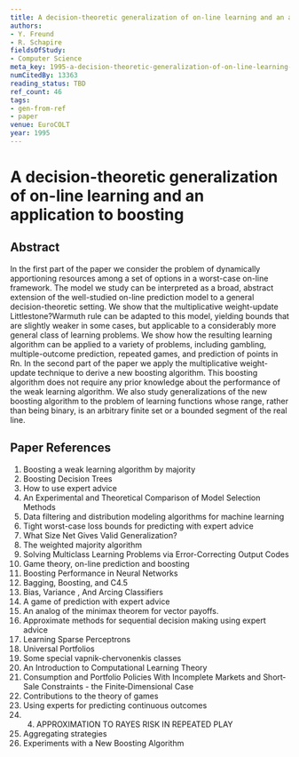 ```yaml
---
title: A decision-theoretic generalization of on-line learning and an application to boosting
authors:
- Y. Freund
- R. Schapire
fieldsOfStudy:
- Computer Science
meta_key: 1995-a-decision-theoretic-generalization-of-on-line-learning-and-an-application-to-boosting
numCitedBy: 13363
reading_status: TBD
ref_count: 46
tags:
- gen-from-ref
- paper
venue: EuroCOLT
year: 1995
---
```


# A decision-theoretic generalization of on-line learning and an application to boosting

## Abstract

In the first part of the paper we consider the problem of dynamically apportioning resources among a set of options in a worst-case on-line framework. The model we study can be interpreted as a broad, abstract extension of the well-studied on-line prediction model to a general decision-theoretic setting. We show that the multiplicative weight-update Littlestone?Warmuth rule can be adapted to this model, yielding bounds that are slightly weaker in some cases, but applicable to a considerably more general class of learning problems. We show how the resulting learning algorithm can be applied to a variety of problems, including gambling, multiple-outcome prediction, repeated games, and prediction of points in Rn. In the second part of the paper we apply the multiplicative weight-update technique to derive a new boosting algorithm. This boosting algorithm does not require any prior knowledge about the performance of the weak learning algorithm. We also study generalizations of the new boosting algorithm to the problem of learning functions whose range, rather than being binary, is an arbitrary finite set or a bounded segment of the real line.

## Paper References

1. Boosting a weak learning algorithm by majority
2. Boosting Decision Trees
3. How to use expert advice
4. An Experimental and Theoretical Comparison of Model Selection Methods
5. Data filtering and distribution modeling algorithms for machine learning
6. Tight worst-case loss bounds for predicting with expert advice
7. What Size Net Gives Valid Generalization?
8. The weighted majority algorithm
9. Solving Multiclass Learning Problems via Error-Correcting Output Codes
10. Game theory, on-line prediction and boosting
11. Boosting Performance in Neural Networks
12. Bagging, Boosting, and C4.5
13. Bias, Variance , And Arcing Classifiers
14. A game of prediction with expert advice
15. An analog of the minimax theorem for vector payoffs.
16. Approximate methods for sequential decision making using expert advice
17. Learning Sparse Perceptrons
18. Universal Portfolios
19. Some special vapnik-chervonenkis classes
20. An Introduction to Computational Learning Theory
21. Consumption and Portfolio Policies With Incomplete Markets and Short‐Sale Constraints - the Finite‐Dimensional Case
22. Contributions to the theory of games
23. Using experts for predicting continuous outcomes
24. 4. APPROXIMATION TO RAYES RISK IN REPEATED PLAY
25. Aggregating strategies
26. Experiments with a New Boosting Algorithm
